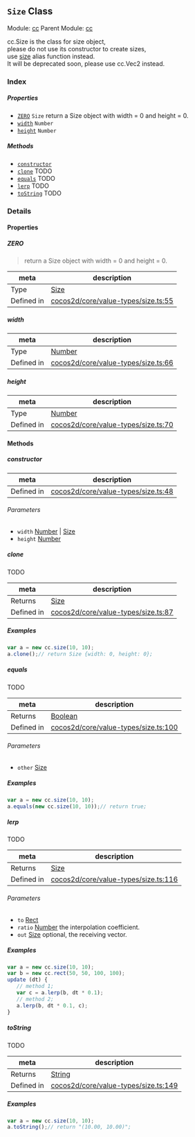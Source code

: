 ## `Size` Class



Module: [cc](../modules/cc.md)
Parent Module: [cc](../modules/cc.md)


cc.Size is the class for size object,<br/>
please do not use its constructor to create sizes,<br/>
use <a href="../modules/cc.html#method_size" class="crosslink">size</a> alias function instead.<br/>
It will be deprecated soon, please use cc.Vec2 instead.



### Index

##### Properties

  - [`ZERO`](#zero) `Size` return a Size object with width = 0 and height = 0.
  - [`width`](#width) `Number` 
  - [`height`](#height) `Number` 



##### Methods

  - [`constructor`](#constructor) 
  - [`clone`](#clone) TODO
  - [`equals`](#equals) TODO
  - [`lerp`](#lerp) TODO
  - [`toString`](#tostring) TODO



### Details


#### Properties


##### ZERO

> return a Size object with width = 0 and height = 0.

| meta | description |
|------|-------------|
| Type | <a href="../classes/Size.html" class="crosslink">Size</a> |
| Defined in | [cocos2d/core/value-types/size.ts:55](https://github.com/cocos-creator/engine/blob/33d0b730a5a6ed8ad09bd24f16c009cf509ff90b/cocos2d/core/value-types/size.ts#L55) |



##### width

> 

| meta | description |
|------|-------------|
| Type | <a href="https://developer.mozilla.org/en/JavaScript/Reference/Global_Objects/Number" class="crosslink external" target="_blank">Number</a> |
| Defined in | [cocos2d/core/value-types/size.ts:66](https://github.com/cocos-creator/engine/blob/33d0b730a5a6ed8ad09bd24f16c009cf509ff90b/cocos2d/core/value-types/size.ts#L66) |



##### height

> 

| meta | description |
|------|-------------|
| Type | <a href="https://developer.mozilla.org/en/JavaScript/Reference/Global_Objects/Number" class="crosslink external" target="_blank">Number</a> |
| Defined in | [cocos2d/core/value-types/size.ts:70](https://github.com/cocos-creator/engine/blob/33d0b730a5a6ed8ad09bd24f16c009cf509ff90b/cocos2d/core/value-types/size.ts#L70) |






<!-- Method Block -->
#### Methods


##### constructor



| meta | description |
|------|-------------|
| Defined in | [cocos2d/core/value-types/size.ts:48](https://github.com/cocos-creator/engine/blob/33d0b730a5a6ed8ad09bd24f16c009cf509ff90b/cocos2d/core/value-types/size.ts#L48) |

###### Parameters
- `width` <a href="https://developer.mozilla.org/en/JavaScript/Reference/Global_Objects/Number" class="crosslink external" target="_blank">Number</a> &#124; <a href="../classes/Size.html" class="crosslink">Size</a> 
- `height` <a href="https://developer.mozilla.org/en/JavaScript/Reference/Global_Objects/Number" class="crosslink external" target="_blank">Number</a> 


##### clone

TODO

| meta | description |
|------|-------------|
| Returns | <a href="../classes/Size.html" class="crosslink">Size</a> 
| Defined in | [cocos2d/core/value-types/size.ts:87](https://github.com/cocos-creator/engine/blob/33d0b730a5a6ed8ad09bd24f16c009cf509ff90b/cocos2d/core/value-types/size.ts#L87) |


##### Examples

```js
var a = new cc.size(10, 10);
a.clone();// return Size {width: 0, height: 0};
```

##### equals

TODO

| meta | description |
|------|-------------|
| Returns | <a href="https://developer.mozilla.org/en/JavaScript/Reference/Global_Objects/Boolean" class="crosslink external" target="_blank">Boolean</a> 
| Defined in | [cocos2d/core/value-types/size.ts:100](https://github.com/cocos-creator/engine/blob/33d0b730a5a6ed8ad09bd24f16c009cf509ff90b/cocos2d/core/value-types/size.ts#L100) |

###### Parameters
- `other` <a href="../classes/Size.html" class="crosslink">Size</a> 

##### Examples

```js
var a = new cc.size(10, 10);
a.equals(new cc.size(10, 10));// return true;
```

##### lerp

TODO

| meta | description |
|------|-------------|
| Returns | <a href="../classes/Size.html" class="crosslink">Size</a> 
| Defined in | [cocos2d/core/value-types/size.ts:116](https://github.com/cocos-creator/engine/blob/33d0b730a5a6ed8ad09bd24f16c009cf509ff90b/cocos2d/core/value-types/size.ts#L116) |

###### Parameters
- `to` <a href="../classes/Rect.html" class="crosslink">Rect</a> 
- `ratio` <a href="https://developer.mozilla.org/en/JavaScript/Reference/Global_Objects/Number" class="crosslink external" target="_blank">Number</a> the interpolation coefficient.
- `out` <a href="../classes/Size.html" class="crosslink">Size</a> optional, the receiving vector.

##### Examples

```js
var a = new cc.size(10, 10);
var b = new cc.rect(50, 50, 100, 100);
update (dt) {
   // method 1;
   var c = a.lerp(b, dt * 0.1);
   // method 2;
   a.lerp(b, dt * 0.1, c);
}
```

##### toString

TODO

| meta | description |
|------|-------------|
| Returns | <a href="https://developer.mozilla.org/en/JavaScript/Reference/Global_Objects/String" class="crosslink external" target="_blank">String</a> 
| Defined in | [cocos2d/core/value-types/size.ts:149](https://github.com/cocos-creator/engine/blob/33d0b730a5a6ed8ad09bd24f16c009cf509ff90b/cocos2d/core/value-types/size.ts#L149) |


##### Examples

```js
var a = new cc.size(10, 10);
a.toString();// return "(10.00, 10.00)";
```


